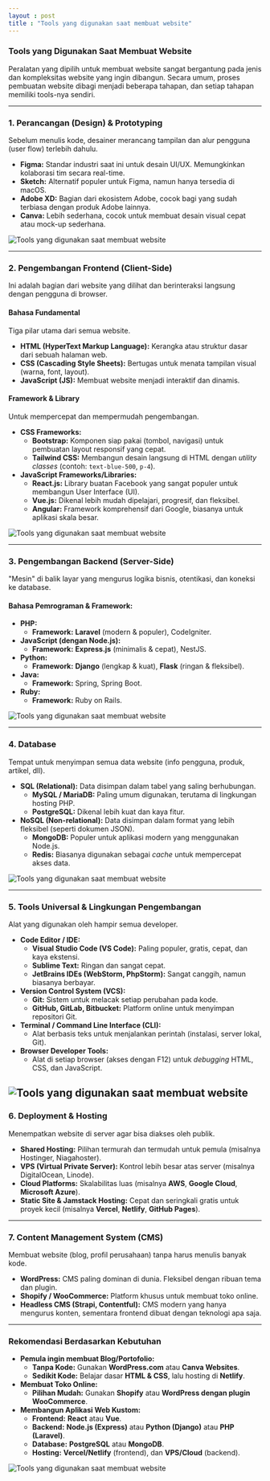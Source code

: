 ```yaml
---
layout : post
title : "Tools yang digunakan saat membuat website"
---
```


### Tools yang Digunakan Saat Membuat Website

Peralatan yang dipilih untuk membuat website sangat bergantung pada jenis dan kompleksitas website yang ingin dibangun. Secara umum, proses pembuatan website dibagi menjadi beberapa tahapan, dan setiap tahapan memiliki tools-nya sendiri.

---

### 1. Perancangan (Design) & Prototyping
Sebelum menulis kode, desainer merancang tampilan dan alur pengguna (user flow) terlebih dahulu.

* **Figma:** Standar industri saat ini untuk desain UI/UX. Memungkinkan kolaborasi tim secara real-time.
* **Sketch:** Alternatif populer untuk Figma, namun hanya tersedia di macOS.
* **Adobe XD:** Bagian dari ekosistem Adobe, cocok bagi yang sudah terbiasa dengan produk Adobe lainnya.
* **Canva:** Lebih sederhana, cocok untuk membuat desain visual cepat atau mock-up sederhana.

![Tools yang digunakan saat membuat website](/assets/images/desain.png) 

---

### 2. Pengembangan Frontend (Client-Side)
Ini adalah bagian dari website yang dilihat dan berinteraksi langsung dengan pengguna di browser.

#### Bahasa Fundamental
Tiga pilar utama dari semua website.
* **HTML (HyperText Markup Language):** Kerangka atau struktur dasar dari sebuah halaman web.
* **CSS (Cascading Style Sheets):** Bertugas untuk menata tampilan visual (warna, font, layout).
* **JavaScript (JS):** Membuat website menjadi interaktif dan dinamis.

#### Framework & Library
Untuk mempercepat dan mempermudah pengembangan.
* **CSS Frameworks:**
    * **Bootstrap:** Komponen siap pakai (tombol, navigasi) untuk pembuatan layout responsif yang cepat.
    * **Tailwind CSS:** Membangun desain langsung di HTML dengan *utility classes* (contoh: `text-blue-500`, `p-4`).
* **JavaScript Frameworks/Libraries:**
    * **React.js:** Library buatan Facebook yang sangat populer untuk membangun User Interface (UI).
    * **Vue.js:** Dikenal lebih mudah dipelajari, progresif, dan fleksibel.
    * **Angular:** Framework komprehensif dari Google, biasanya untuk aplikasi skala besar.

![Tools yang digunakan saat membuat website](/assets/images/framework.png) 

---

### 3. Pengembangan Backend (Server-Side)
"Mesin" di balik layar yang mengurus logika bisnis, otentikasi, dan koneksi ke database.

#### Bahasa Pemrograman & Framework:
* **PHP:**
    * **Framework:** **Laravel** (modern & populer), CodeIgniter.
* **JavaScript (dengan Node.js):**
    * **Framework:** **Express.js** (minimalis & cepat), NestJS.
* **Python:**
    * **Framework:** **Django** (lengkap & kuat), **Flask** (ringan & fleksibel).
* **Java:**
    * **Framework:** Spring, Spring Boot.
* **Ruby:**
    * **Framework:** Ruby on Rails.
   
![Tools yang digunakan saat membuat website](/assets/images/backendlenguage.jpeg) 

---

### 4. Database
Tempat untuk menyimpan semua data website (info pengguna, produk, artikel, dll).

* **SQL (Relational):** Data disimpan dalam tabel yang saling berhubungan.
    * **MySQL / MariaDB:** Paling umum digunakan, terutama di lingkungan hosting PHP.
    * **PostgreSQL:** Dikenal lebih kuat dan kaya fitur.
* **NoSQL (Non-relational):** Data disimpan dalam format yang lebih fleksibel (seperti dokumen JSON).
    * **MongoDB:** Populer untuk aplikasi modern yang menggunakan Node.js.
    * **Redis:** Biasanya digunakan sebagai *cache* untuk mempercepat akses data.

![Tools yang digunakan saat membuat website](/assets/images/database.png)     

---

### 5. Tools Universal & Lingkungan Pengembangan
Alat yang digunakan oleh hampir semua developer.

* **Code Editor / IDE:**
    * **Visual Studio Code (VS Code):** Paling populer, gratis, cepat, dan kaya ekstensi.
    * **Sublime Text:** Ringan dan sangat cepat.
    * **JetBrains IDEs (WebStorm, PhpStorm):** Sangat canggih, namun biasanya berbayar.
* **Version Control System (VCS):**
    * **Git:** Sistem untuk melacak setiap perubahan pada kode.
    * **GitHub, GitLab, Bitbucket:** Platform online untuk menyimpan repositori Git.
* **Terminal / Command Line Interface (CLI):**
    * Alat berbasis teks untuk menjalankan perintah (instalasi, server lokal, Git).
* **Browser Developer Tools:**
    * Alat di setiap browser (akses dengan F12) untuk *debugging* HTML, CSS, dan JavaScript.
    
![Tools yang digunakan saat membuat website](/assets/images/codeeditor.png) 
---

### 6. Deployment & Hosting
Menempatkan website di server agar bisa diakses oleh publik.

* **Shared Hosting:** Pilihan termurah dan termudah untuk pemula (misalnya Hostinger, Niagahoster).
* **VPS (Virtual Private Server):** Kontrol lebih besar atas server (misalnya DigitalOcean, Linode).
* **Cloud Platforms:** Skalabilitas luas (misalnya **AWS**, **Google Cloud**, **Microsoft Azure**).
* **Static Site & Jamstack Hosting:** Cepat dan seringkali gratis untuk proyek kecil (misalnya **Vercel**, **Netlify**, **GitHub Pages**).

---

### 7. Content Management System (CMS)
Membuat website (blog, profil perusahaan) tanpa harus menulis banyak kode.

* **WordPress:** CMS paling dominan di dunia. Fleksibel dengan ribuan tema dan plugin.
* **Shopify / WooCommerce:** Platform khusus untuk membuat toko online.
* **Headless CMS (Strapi, Contentful):** CMS modern yang hanya mengurus konten, sementara frontend dibuat dengan teknologi apa saja.

---

### Rekomendasi Berdasarkan Kebutuhan

* **Pemula ingin membuat Blog/Portofolio:**
    * **Tanpa Kode:** Gunakan **WordPress.com** atau **Canva Websites**.
    * **Sedikit Kode:** Belajar dasar **HTML & CSS**, lalu hosting di **Netlify**.
* **Membuat Toko Online:**
    * **Pilihan Mudah:** Gunakan **Shopify** atau **WordPress dengan plugin WooCommerce**.
* **Membangun Aplikasi Web Kustom:**
    * **Frontend:** **React** atau **Vue**.
    * **Backend:** **Node.js (Express)** atau **Python (Django)** atau **PHP (Laravel)**.
    * **Database:** **PostgreSQL** atau **MongoDB**.
    * **Hosting:** **Vercel/Netlify** (frontend), dan **VPS/Cloud** (backend).

![Tools yang digunakan saat membuat website](/assets/images/gambarphpgajah.png)